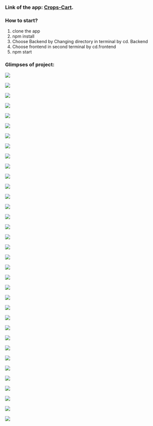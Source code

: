 ### Link of the app: [Crops-Cart](https:/).

### How to start?

1. clone the app
2. npm install
3. Choose Backend by Changing directory in terminal by cd. Backend
4. Choose frontend in second terminal by cd.frontend
5. npm start

### Glimpses of project:

<img src="./Imagess/Screenshot (66).png" />
<br>
<br>
<img src="./Imagess/Screenshot (67).png" />
<br>
<br>
<img src="./Imagess/Screenshot (68).png" /><br>
<br>
<img src="./Imagess/Screenshot (69).png" />
<br>
<br>
<img src="./Imagess/Screenshot (70).png" /><br>
<br>
<img src="./Imagess/Screenshot (71).png" />
<br>
<br>
<img src="./Imagess/Screenshot (72).png" /><br>
<br>
<img src="./Imagess/Screenshot (73).png" />
<br>
<br>
<img src="./Imagess/Screenshot (74).png" /><br>
<br>
<img src="./Imagess/Screenshot (75).png" />
<br>
<br>
<img src="./Imagess/Screenshot (76).png" /><br>
<br>
<img src="./Imagess/Screenshot (77).png" />
<br>
<br>
<img src="./Imagess/Screenshot (78).png" /><br>
<br>
<img src="./Imagess/Screenshot (79).png" />
<br>
<br>
<img src="./Imagess/Screenshot (80).png" /><br>
<br>
<img src="./Imagess/Screenshot (81).png" />
<br>
<br>
<img src="./Imagess/Screenshot (82).png" /><br>
<br>
<img src="./Imagess/Screenshot (83).png" />
<br>
<br>
<img src="./Imagess/Screenshot (84).png" /><br>
<br>
<img src="./Imagess/Screenshot (85).png" />
<br>
<br>
<img src="./Imagess/Screenshot (86).png" /><br>
<br>
<img src="./Imagess/Screenshot (87).png" />
<br>
<br>
<img src="./Imagess/Screenshot (88).png" /><br>
<br>
<img src="./Imagess/Screenshot (89).png" />
<br>
<br>
<img src="./Imagess/Screenshot (90).png" /><br>
<br>
<img src="./Imagess/Screenshot (91).png" />
<br>
<br>
<img src="./Imagess/Screenshot (92).png" /><br>
<br>
<img src="./Imagess/Screenshot (93).png" />
<br>
<br>
<img src="./Imagess/Screenshot (94).png" /><br>
<br>
<img src="./Imagess/Screenshot (95).png" />
<br>
<br>
<img src="./Imagess/Screenshot (96).png" /><br>
<br>
<img src="./Imagess/Screenshot (97).png" />
<br>
<br>
<img src="./Imagess/Screenshot (98).png" /><br>
<br>
<img src="./Imagess/Screenshot (100).png" />
<br>
<br>
<img src="./Imagess/Screenshot (101).png" /><br>
